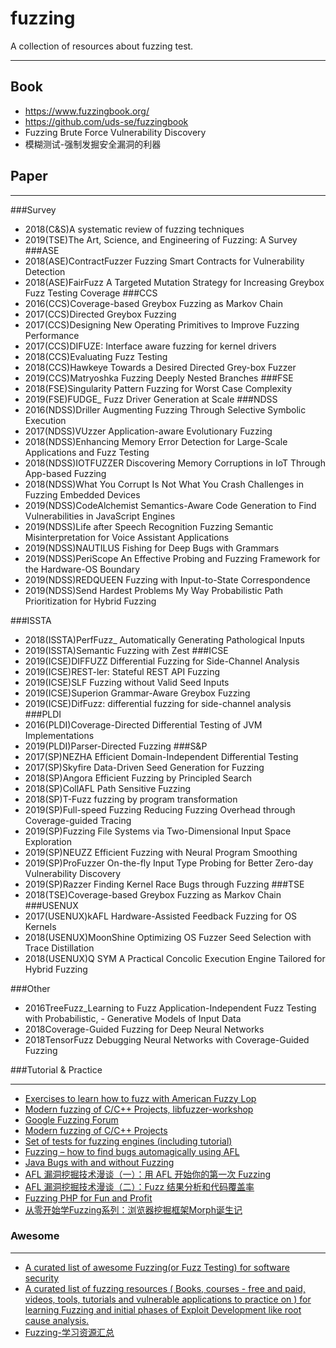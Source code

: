 # fuzzing
A collection of resources about fuzzing test.

***

## Book

- https://www.fuzzingbook.org/
- https://github.com/uds-se/fuzzingbook
- Fuzzing Brute Force Vulnerability Discovery
- 模糊测试-强制发掘安全漏洞的利器

## Paper
***
###Survey
- 2018(C&S)A systematic review of fuzzing techniques
- 2019(TSE)The Art, Science, and Engineering of Fuzzing: A Survey
###ASE
- 2018(ASE)ContractFuzzer Fuzzing Smart Contracts for Vulnerability Detection
- 2018(ASE)FairFuzz A Targeted Mutation Strategy for Increasing Greybox Fuzz Testing Coverage
###CCS
- 2016(CCS)Coverage-based Greybox Fuzzing as Markov Chain
- 2017(CCS)Directed Greybox Fuzzing
- 2017(CCS)Designing New Operating Primitives to Improve Fuzzing Performance
- 2017(CCS)DIFUZE: Interface aware fuzzing for kernel drivers
- 2018(CCS)Evaluating Fuzz Testing
- 2018(CCS)Hawkeye Towards a Desired Directed Grey-box Fuzzer
- 2019(CCS)Matryoshka Fuzzing Deeply Nested Branches
###FSE
- 2018(FSE)Singularity Pattern Fuzzing for Worst Case Complexity
- 2019(FSE)FUDGE_ Fuzz Driver Generation at Scale
###NDSS
- 2016(NDSS)Driller Augmenting Fuzzing Through Selective Symbolic Execution 
- 2017(NDSS)VUzzer Application-aware Evolutionary Fuzzing
- 2018(NDSS)Enhancing Memory Error Detection for Large-Scale Applications and Fuzz Testing
- 2018(NDSS)IOTFUZZER  Discovering Memory Corruptions in IoT Through App-based Fuzzing
- 2018(NDSS)What You Corrupt Is Not What You Crash Challenges in Fuzzing Embedded Devices
- 2019(NDSS)CodeAlchemist Semantics-Aware Code Generation to Find Vulnerabilities in JavaScript Engines
- 2019(NDSS)Life after Speech Recognition Fuzzing Semantic Misinterpretation for Voice Assistant Applications
- 2019(NDSS)NAUTILUS Fishing for Deep Bugs with Grammars
- 2019(NDSS)PeriScope An Effective Probing and Fuzzing Framework for the Hardware-OS Boundary
- 2019(NDSS)REDQUEEN  Fuzzing with Input-to-State Correspondence
- 2019(NDSS)Send Hardest Problems My Way Probabilistic Path Prioritization for Hybrid Fuzzing

###ISSTA
- 2018(ISSTA)PerfFuzz_ Automatically Generating Pathological Inputs
- 2019(ISSTA)Semantic Fuzzing with Zest
###ICSE
- 2019(ICSE)DIFFUZZ  Differential Fuzzing for Side-Channel Analysis
- 2019(ICSE)REST-ler: Stateful REST API Fuzzing
- 2019(ICSE)SLF Fuzzing without Valid Seed Inputs
- 2019(ICSE)Superion Grammar-Aware Greybox Fuzzing
- 2019(ICSE)DifFuzz: differential fuzzing for side-channel analysis
###PLDI
- 2016(PLDI)Coverage-Directed Differential Testing of JVM Implementations
- 2019(PLDI)Parser-Directed Fuzzing
###S&P
- 2017(SP)NEZHA  Efficient Domain-Independent Differential Testing
- 2017(SP)Skyfire Data-Driven Seed Generation for Fuzzing
- 2018(SP)Angora Efficient Fuzzing by Principled Search
- 2018(SP)CollAFL Path Sensitive Fuzzing
- 2018(SP)T-Fuzz fuzzing by program transformation
- 2019(SP)Full-speed Fuzzing Reducing Fuzzing Overhead through Coverage-guided Tracing
- 2019(SP)Fuzzing File Systems via Two-Dimensional Input Space Exploration
- 2019(SP)NEUZZ Efficient Fuzzing with Neural Program Smoothing
- 2019(SP)ProFuzzer On-the-fly Input Type Probing for Better Zero-day Vulnerability Discovery
- 2019(SP)Razzer Finding Kernel Race Bugs through Fuzzing
###TSE
- 2018(TSE)Coverage-based Greybox Fuzzing as Markov Chain
###USENUX
- 2017(USENUX)kAFL Hardware-Assisted Feedback Fuzzing for OS Kernels
- 2018(USENUX)MoonShine Optimizing OS Fuzzer Seed Selection with Trace Distillation
- 2018(USENUX)Q SYM  A Practical Concolic Execution Engine Tailored for Hybrid Fuzzing

###Other
- 2016TreeFuzz_Learning to Fuzz Application-Independent Fuzz Testing with Probabilistic, - Generative Models of Input Data
- 2018Coverage-Guided Fuzzing for Deep Neural Networks
- 2018TensorFuzz Debugging Neural Networks with Coverage-Guided Fuzzing

###Tutorial & Practice
***
- [Exercises to learn how to fuzz with American Fuzzy Lop](https://github.com/mykter/afl-training)
- [Modern fuzzing of C/C++ Projects, libfuzzer-workshop](https://github.com/Dor1s/libfuzzer-workshop)
- [Google Fuzzing Forum](https://github.com/google/fuzzing)
- [Modern fuzzing of C/C++ Projects](https://github.com/google/fuzzer-test-suite)
- [Set of tests for fuzzing engines (including tutorial)](https://github.com/Dor1s/libfuzzer-workshop)
- [Fuzzing – how to find bugs automagically using AFL](http://9livesdata.com/fuzzing-how-to-find-bugs-automagically-using-afl/)
- [Java Bugs with and without Fuzzing](https://www.modzero.ch/modlog/archives/2018/09/20/java_bugs_with_and_without_fuzzing/index.html)
- [AFL 漏洞挖掘技术漫谈（一）：用 AFL 开始你的第一次 Fuzzing](https://paper.seebug.org/841/)
- [AFL 漏洞挖掘技术漫谈（二）：Fuzz 结果分析和代码覆盖率](https://paper.seebug.org/842/)
- [Fuzzing PHP for Fun and Profit](https://www.tripwire.com/state-of-security/vert/fuzzing-php-for-fun-and-profit/)
- [从零开始学Fuzzing系列：浏览器挖掘框架Morph诞生记](https://www.freebuf.com/sectool/89001.html)

### Awesome

***

- [A curated list of awesome Fuzzing(or Fuzz Testing) for software security](https://github.com/cpuu/awesome-fuzzing)
- [A curated list of fuzzing resources ( Books, courses - free and paid, videos, tools, tutorials and vulnerable applications to practice on ) for learning Fuzzing and initial phases of Exploit Development like root cause analysis.](https://github.com/secfigo/Awesome-Fuzzing)
- [Fuzzing-学习资源汇总](https://scubsrgroup.github.io/BinaryDatabase/Fuzzing-%E5%AD%A6%E4%B9%A0%E8%B5%84%E6%BA%90%E6%B1%87%E6%80%BB.html)